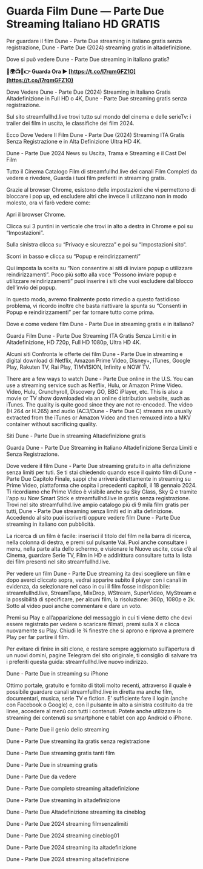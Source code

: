 # Guarda Film Dune — Parte Due Streaming Italiano HD GRATIS
Per guardare il film Dune - Parte Due streaming in italiano gratis senza registrazione, Dune - Parte Due (2024) streaming gratis in altadefinizione.

Dove si può vedere Dune - Parte Due streaming in italiano gratis?

**🔴🌍📺📱👉 Guarda Ora ▶️ [https://t.co/I7rqmGFZ1O](https://t.co/I7rqmGFZ1O)**

Dove Vedere Dune - Parte Due (2024) Streaming in Italiano Gratis Altadefinizione in Full HD o 4K, Dune - Parte Due streaming gratis senza registrazione.

Sul sito streamfullhd.live trovi tutto sul mondo del cinema e delle serieTv: i trailer dei film in uscita, le classifiche dei film 2024.

Ecco Dove Vedere Il Film Dune - Parte Due (2024) Streaming ITA Gratis Senza Registrazione e in Alta Definizione Ultra HD 4K.

Dune - Parte Due 2024 News su Uscita, Trama e Streaming e il Cast Del Film

Tutto il Cinema Catalogo Film di streamfullhd.live dei canali Film Completi da vedere e rivedere, Guarda i tuoi film preferiti in streaming gratis.

Grazie al browser Chrome, esistono delle impostazioni che vi permettono di bloccare i pop up, ed escludere altri che invece li utilizzano non in modo molesto, ora vi farò vedere come:

Apri il browser Chrome.

Clicca sui 3 puntini in verticale che trovi in alto a destra in Chrome e poi su “Impostazioni”.

Sulla sinistra clicca su “Privacy e sicurezza” e poi su “Impostazioni sito“.

Scorri in basso e clicca su “Popup e reindirizzamenti”

Qui imposta la scelta su “Non consentire ai siti di inviare popup o utilizzare reindirizzamenti”. Poco più sotto alla voce “Possono inviare popup e utilizzare reindirizzamenti” puoi inserire i siti che vuoi escludere dal blocco dell’invio dei popup.

In questo modo, avremo finalmente posto rimedio a questo fastidioso problema, vi ricordo inoltre che basta riattivare la spunta su “Consenti in Popup e reindirizzamenti” per far tornare tutto come prima.

Dove e come vedere film Dune - Parte Due in streaming gratis e in italiano?

Guarda Film Dune - Parte Due Streaming ITA Gratis Senza Limiti e in Altadefinizione, HD 720p, Full HD 1080p, Ultra HD 4K.

Alcuni siti Confronta le offerte dei film Dune - Parte Due in streaming e digital download di Netflix, Amazon Prime Video, Disney+, iTunes, Google Play, Rakuten TV, Rai Play, TIMVISION, Infinity e NOW TV.

There are a few ways to watch Dune - Parte Due online in the U.S. You can use a streaming service such as Netflix, Hulu, or Amazon Prime Video. Video, Hulu, Crunchyroll, Discovery GO, BBC iPlayer, etc. This is also a movie or TV show downloaded via an online distribution website, such as iTunes. The quality is quite good since they are not re-encoded. The video (H.264 or H.265) and audio (AC3/Dune - Parte Due C) streams are usually extracted from the iTunes or Amazon Video and then remuxed into a MKV container without sacrificing quality.

Siti Dune - Parte Due in streaming Altadefinizione gratis

Guarda Dune - Parte Due Streaming in Italiano Altadefinizione Senza Limiti e Senza Registrazione.

Dove vedere il film Dune - Parte Due streaming gratuito in alta definizione senza limiti per tuti. Se ti stai chiedendo quando esce il quinto film di Dune - Parte Due Capitolo Finale, sappi che arriverà direttamente in streaming su Prime Video, piattaforma che ospita i precedenti capitoli, il 18 gennaio 2024. Ti ricordiamo che Prime Video è visibile anche su Sky Glass, Sky Q e tramite l'app su Now Smart Stick e streamfullhd.live in gratis senza registrazione.
Trovi nel sito streamfullhd.live ampio catalogo più di 9 mila film gratis per tutti, Dune - Parte Due streaming senza limiti ed in alta definizione. Accedendo al sito puoi iscriverti oppure vedere film Dune - Parte Due streaming in italiano con pubblicità.

La ricerca di un film è facile: inserisci il titolo del film nella barra di ricerca, nella colonna di destra, e premi sul pulsante Vai. Puoi anche consultare i menu, nella parte alta dello schermo, e visionare le Nuove uscite, cosa c’è al Cinema, guardare Serie TV, Film in HD e addirittura consultare tutta la lista dei film presenti nel sito streamfullhd.live.

Per vedere un film Dune - Parte Due streaming ita devi scegliere un film e dopo averci cliccato sopra, vedrai apparire subito il player con i canali in evidenza, da selezionare nel caso in cui il film fosse indisponibile: streamfullhd.live, StreamTape, MixDrop, WStream, SuperVideo, MyStream e la possibilità di specificare, per alcuni film, la risoluzione: 360p, 1080p e 2k. Sotto al video puoi anche commentare e dare un voto.

Premi su Play e all’apparizione del messaggio in cui ti viene detto che devi essere registrato per vedere o scaricare filmati, premi sulla X e clicca nuovamente su Play. Chiudi le ¾ finestre che si aprono e riprova a premere Play per far partire il film.

Per evitare di finire in siti clone, e restare sempre aggiornato sull’apertura di un nuovi domini, pagine Telegram del sito originale, ti consiglio di salvare tra i preferiti questa guida: streamfullhd.live nuovo indirizzo.

Dune - Parte Due in streaming su iPhone

Ottimo portale, gratuito e fornito di titoli molto recenti, attraverso il quale è possibile guardare canali streamfullhd.live in diretta ma anche film, documentari, musica, serie TV e fiction. E’ sufficiente fare il login (anche con Facebook o Google) e, con il pulsante in alto a sinistra costituito da tre linee, accedere al menù con tutti i contenuti. Potete anche utilizzare lo streaming dei contenuti su smartphone e tablet con app Android o iPhone.

Dune - Parte Due il genio dello streaming

Dune - Parte Due streaming ita gratis senza registrazione

Dune - Parte Due streaming gratis tanti film

Dune - Parte Due in streaming gratis

Dune - Parte Due da vedere

Dune - Parte Due completo streaming altadefinizione

Dune - Parte Due streaming in altadefinizione

Dune - Parte Due Altadefinizione streaming ita cineblog

Dune - Parte Due 2024 streaming filmsenzalimiti

Dune - Parte Due 2024 streaming cineblog01

Dune - Parte Due 2024 streaming ita altadefinizione

Dune - Parte Due 2024 streaming altadefinizione
